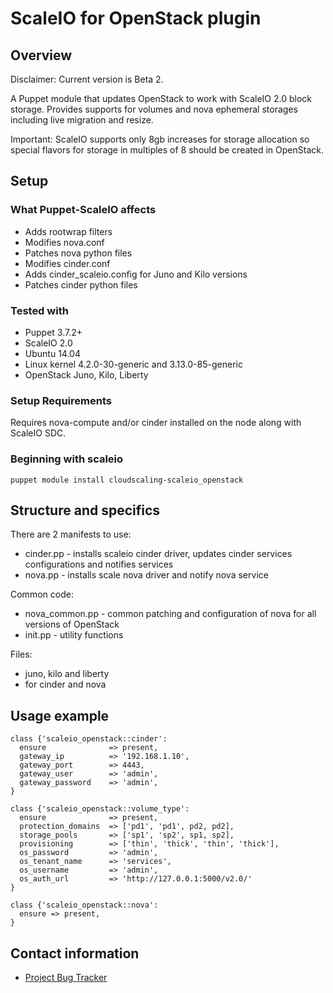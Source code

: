 # ScaleIO for OpenStack plugin

## Overview

Disclaimer: Current version is Beta 2.

A Puppet module that updates OpenStack to work with ScaleIO 2.0 block storage.
Provides supports for volumes and nova ephemeral storages including live migration and resize.

Important: ScaleIO supports only 8gb increases for storage allocation so special flavors for storage in multiples of 8
should be created in OpenStack.

## Setup

### What Puppet-ScaleIO affects

* Adds rootwrap filters
* Modifies nova.conf
* Patches nova python files
* Modifies cinder.conf
* Adds cinder_scaleio.config for Juno and Kilo versions
* Patches cinder python files

### Tested with

* Puppet 3.7.2+
* ScaleIO 2.0
* Ubuntu 14.04
* Linux kernel 4.2.0-30-generic and 3.13.0-85-generic
* OpenStack Juno, Kilo, Liberty

### Setup Requirements

Requires nova-compute and/or cinder installed on the node along with ScaleIO SDC.

### Beginning with scaleio
  ```
  puppet module install cloudscaling-scaleio_openstack
  ```

## Structure and specifics

There are 2 manifests to use:
  * cinder.pp - installs scaleio cinder driver, updates cinder services configurations and notifies services
  * nova.pp   - installs scale nova driver and notify nova service

Common code:
  * nova_common.pp - common patching and configuration of nova for all versions of OpenStack
  * init.pp - utility functions

Files:
  * juno, kilo and liberty
  * for cinder and nova

## Usage example
  ```
  class {'scaleio_openstack::cinder':
    ensure              => present,
    gateway_ip          => '192.168.1.10',
    gateway_port        => 4443,
    gateway_user        => 'admin',
    gateway_password    => 'admin',
  }

  class {'scaleio_openstack::volume_type':
    ensure              => present,
    protection_domains  => ['pd1', 'pd1', pd2, pd2],
    storage_pools       => ['sp1', 'sp2', sp1, sp2],
    provisioning        => ['thin', 'thick', 'thin', 'thick'],
    os_password         => 'admin',
    os_tenant_name      => 'services',
    os_username         => 'admin',
    os_auth_url         => 'http://127.0.0.1:5000/v2.0/'
  }

  class {'scaleio_openstack::nova':
    ensure => present,
  }
  ```

## Contact information

- [Project Bug Tracker](https://github.com/cloudscaling/puppet-scaleio-openstack/issues)
